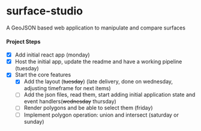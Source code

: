 # surface-studio
A GeoJSON based web application to manipulate and compare surfaces

#### Project Steps

- [x] Add initial react app (monday)
- [x] Host the initial app, update the readme and have a working pipeline (tuesday)
- [x] Start the core features
  - [x] Add the layout (~~tuesday~~) (late delivery, done on wednesday, adjusting timeframe for next items)
  - [ ] Add the json files, read them, start adding initial application state and event handlers(~~wednesday~~ thursday)
  - [ ] Render polygons and be able to select them (friday)
  - [ ] Implement polygon operation: union and intersect (saturday or sunday)